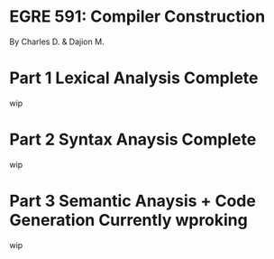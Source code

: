# EGRE 591: Compiler Construction
By Charles D. & Dajion M.
 
# Part 1 Lexical Analysis Complete
wip

# Part 2 Syntax Anaysis Complete
wip

# Part 3 Semantic Anaysis + Code Generation Currently wproking
wip
